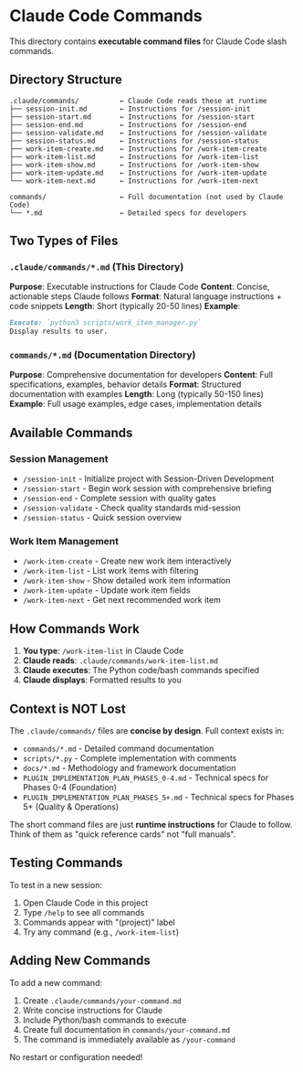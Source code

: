 # Claude Code Commands

This directory contains **executable command files** for Claude Code slash commands.

## Directory Structure

```
.claude/commands/          ← Claude Code reads these at runtime
├── session-init.md        ← Instructions for /session-init
├── session-start.md       ← Instructions for /session-start
├── session-end.md         ← Instructions for /session-end
├── session-validate.md    ← Instructions for /session-validate
├── session-status.md      ← Instructions for /session-status
├── work-item-create.md    ← Instructions for /work-item-create
├── work-item-list.md      ← Instructions for /work-item-list
├── work-item-show.md      ← Instructions for /work-item-show
├── work-item-update.md    ← Instructions for /work-item-update
└── work-item-next.md      ← Instructions for /work-item-next

commands/                  ← Full documentation (not used by Claude Code)
└── *.md                   ← Detailed specs for developers
```

## Two Types of Files

### `.claude/commands/*.md` (This Directory)
**Purpose**: Executable instructions for Claude Code
**Content**: Concise, actionable steps Claude follows
**Format**: Natural language instructions + code snippets
**Length**: Short (typically 20-50 lines)
**Example**:
```markdown
Execute: `python3 scripts/work_item_manager.py`
Display results to user.
```

### `commands/*.md` (Documentation Directory)
**Purpose**: Comprehensive documentation for developers
**Content**: Full specifications, examples, behavior details
**Format**: Structured documentation with examples
**Length**: Long (typically 50-150 lines)
**Example**: Full usage examples, edge cases, implementation details

## Available Commands

### Session Management
- `/session-init` - Initialize project with Session-Driven Development
- `/session-start` - Begin work session with comprehensive briefing
- `/session-end` - Complete session with quality gates
- `/session-validate` - Check quality standards mid-session
- `/session-status` - Quick session overview

### Work Item Management
- `/work-item-create` - Create new work item interactively
- `/work-item-list` - List work items with filtering
- `/work-item-show` - Show detailed work item information
- `/work-item-update` - Update work item fields
- `/work-item-next` - Get next recommended work item

## How Commands Work

1. **You type**: `/work-item-list` in Claude Code
2. **Claude reads**: `.claude/commands/work-item-list.md`
3. **Claude executes**: The Python code/bash commands specified
4. **Claude displays**: Formatted results to you

## Context is NOT Lost

The `.claude/commands/` files are **concise by design**. Full context exists in:
- `commands/*.md` - Detailed command documentation
- `scripts/*.py` - Complete implementation with comments
- `docs/*.md` - Methodology and framework documentation
- `PLUGIN_IMPLEMENTATION_PLAN_PHASES_0-4.md` - Technical specs for Phases 0-4 (Foundation)
- `PLUGIN_IMPLEMENTATION_PLAN_PHASES_5+.md` - Technical specs for Phases 5+ (Quality & Operations)

The short command files are just **runtime instructions** for Claude to follow.
Think of them as "quick reference cards" not "full manuals".

## Testing Commands

To test in a new session:
1. Open Claude Code in this project
2. Type `/help` to see all commands
3. Commands appear with "(project)" label
4. Try any command (e.g., `/work-item-list`)

## Adding New Commands

To add a new command:
1. Create `.claude/commands/your-command.md`
2. Write concise instructions for Claude
3. Include Python/bash commands to execute
4. Create full documentation in `commands/your-command.md`
5. The command is immediately available as `/your-command`

No restart or configuration needed!
